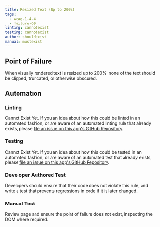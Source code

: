 ```yaml
---
title: Resized Text (Up to 200%)
tags: 
  - wcag-1-4-4
  - failure-69
linting: cannotexist
testing: cannotexist
author: shouldexist
manual: mustexist
---
```


## Point of Failure
When visually rendered text is resized up to 200%, none of the text should be clipped, truncated, or otherwise obscured.

## Automation

### Linting
Cannot Exist Yet. If you an idea about how this could be linted in an automated fashion, or are aware of an automated linting rule that already exists, please [file an issue on this app's GitHub Repository](https://github.com/MelSumner/a11y-automation/issues).

### Testing
Cannot Exist Yet. If you an idea about how this could be tested in an automated fashion, or are aware of an automated test that already exists, please [file an issue on this app's GitHub Repository](https://github.com/MelSumner/a11y-automation/issues).

### Developer Authored Test
Developers should ensure that their code does not violate this rule, and write a test that prevents regressions in code if it is later changed.

### Manual Test
Review page and ensure the point of failure does not exist, inspecting the DOM where required.
